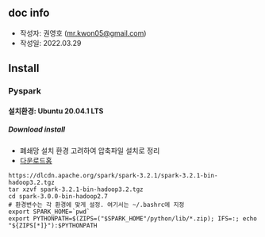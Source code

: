 ## doc info
- 작성자: 권영호 (mr.kwon05@gmail.com)
- 작성일: 2022.03.29

## Install 

### Pyspark
#### 설치환경: Ubuntu 20.04.1 LTS
##### Download install 
- 폐쇄망 설치 환경 고려하여 압축파일 설치로 정리
- [다운로드홈](https://spark.apache.org/downloads.html)
```shell
https://dlcdn.apache.org/spark/spark-3.2.1/spark-3.2.1-bin-hadoop3.2.tgz
tar xzvf spark-3.2.1-bin-hadoop3.2.tgz 
cd spark-3.0.0-bin-hadoop2.7
# 환경변수는 각 환경에 맞게 설정. 여기서는 ~/.bashrc에 지정
export SPARK_HOME=`pwd`
export PYTHONPATH=$(ZIPS=("$SPARK_HOME"/python/lib/*.zip); IFS=:; echo "${ZIPS[*]}"):$PYTHONPATH
```